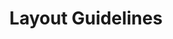 ---
title: Layout Guidelines
permalink: /layout-guidelines/
classes: wide
search: true
sidebar:
  nav: "sidebar"
rule_category: layout
layout: rule-category
---